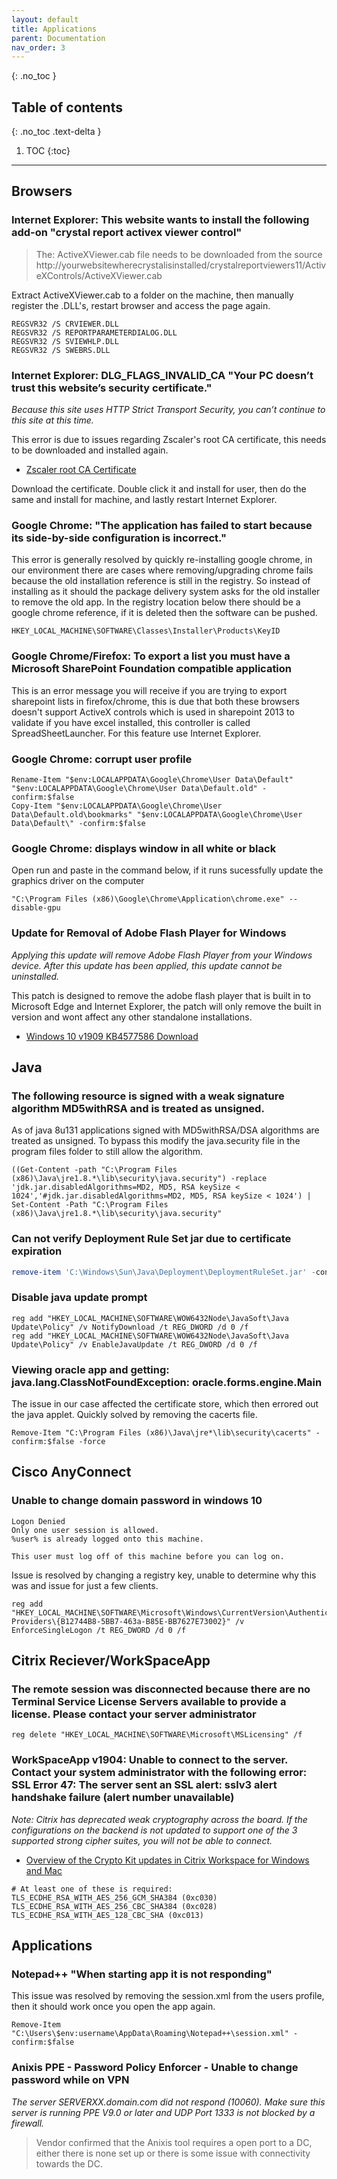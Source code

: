 ```yaml
---
layout: default
title: Applications
parent: Documentation
nav_order: 3
---
```


{: .no_toc }

## Table of contents
{: .no_toc .text-delta }

1. TOC
{:toc}

---

## Browsers
### Internet Explorer: This website wants to install the following add-on "crystal report activex viewer control"

> The: ActiveXViewer.cab file needs to be downloaded from the source
> http://yourwebsitewherecrystalisinstalled/crystalreportviewers11/ActiveXControls/ActiveXViewer.cab

Extract ActiveXViewer.cab to a folder on the machine, then manually register the .DLL's, restart browser and access the page again.

```
REGSVR32 /S CRVIEWER.DLL
REGSVR32 /S REPORTPARAMETERDIALOG.DLL
REGSVR32 /S SVIEWHLP.DLL
REGSVR32 /S SWEBRS.DLL
```


### Internet Explorer: DLG_FLAGS_INVALID_CA "Your PC doesn’t trust this website’s security certificate."

*Because this site uses HTTP Strict Transport Security, you can’t continue to this site at this time.*

This error is due to issues regarding Zscaler's root CA certificate, this needs to be downloaded and installed again.

- [Zscaler root CA Certificate](http://keyserver.xxx.com/pki/X3/ZscalerRootCertificate-2048-SHA256.crt)

Download the certificate. Double click it and install for user, then do the same and install for machine, and lastly restart Internet Explorer.

### Google Chrome: "The application has failed to start because its side-by-side configuration is incorrect."

This error is generally resolved by quickly re-installing google chrome, in our environment there are cases where removing/upgrading chrome fails because the old installation reference is still in the registry. So instead of installing as it should the package delivery system asks for the old installer to remove the old app. In the registry location below there should be a google chrome reference, if it is deleted then the software can be pushed.

```
HKEY_LOCAL_MACHINE\SOFTWARE\Classes\Installer\Products\KeyID
```

### Google Chrome/Firefox: To export a list you must have a Microsoft SharePoint Foundation compatible application

This is an error message you will receive if you are trying to export sharepoint lists in firefox/chrome, this is due that both these browsers doesn't support ActiveX controls which is used in sharepoint 2013 to validate if you have excel installed, this controller is called SpreadSheetLauncher. For this feature use Internet Explorer.

### Google Chrome: corrupt user profile

```
Rename-Item "$env:LOCALAPPDATA\Google\Chrome\User Data\Default" "$env:LOCALAPPDATA\Google\Chrome\User Data\Default.old" -confirm:$false
Copy-Item "$env:LOCALAPPDATA\Google\Chrome\User Data\Default.old\bookmarks" "$env:LOCALAPPDATA\Google\Chrome\User Data\Default\" -confirm:$false
```

### Google Chrome: displays window in all white or black

Open run and paste in the command below, if it runs sucessfully update the graphics driver on the computer

```
"C:\Program Files (x86)\Google\Chrome\Application\chrome.exe" --disable-gpu
```

### Update for Removal of Adobe Flash Player for Windows

*Applying this update will remove Adobe Flash Player from your Windows device. After this update has been applied, this update cannot be uninstalled.*

This patch is designed to remove the adobe flash player that is built in to Microsoft Edge and Internet Explorer, the patch will only remove the built in version and wont affect any other standalone installations.

- [Windows 10 v1909 KB4577586 Download](http://download.windowsupdate.com/c/msdownload/update/software/updt/2020/10/windows10.0-kb4577586-x64_ec16e118cd8b99df185402c7a0c65a31e031a6f0.msu)

## Java
### The following resource is signed with a weak signature algorithm MD5withRSA and is treated as unsigned.

As of java 8u131 applications signed with MD5withRSA/DSA algorithms are treated as unsigned. To bypass this modify the java.security file in the program files folder to still allow the algorithm.

```
((Get-Content -path "C:\Program Files (x86)\Java\jre1.8.*\lib\security\java.security") -replace 'jdk.jar.disabledAlgorithms=MD2, MD5, RSA keySize < 1024','#jdk.jar.disabledAlgorithms=MD2, MD5, RSA keySize < 1024') | Set-Content -Path "C:\Program Files (x86)\Java\jre1.8.*\lib\security\java.security"
```

### Can not verify Deployment Rule Set jar due to certificate expiration

```powershell
remove-item 'C:\Windows\Sun\Java\Deployment\DeploymentRuleSet.jar' -confirm:$false -force
```

### Disable java update prompt



```
reg add "HKEY_LOCAL_MACHINE\SOFTWARE\WOW6432Node\JavaSoft\Java Update\Policy" /v NotifyDownload /t REG_DWORD /d 0 /f
reg add "HKEY_LOCAL_MACHINE\SOFTWARE\WOW6432Node\JavaSoft\Java Update\Policy" /v EnableJavaUpdate /t REG_DWORD /d 0 /f
```

### Viewing oracle app and getting: java.lang.ClassNotFoundException: oracle.forms.engine.Main

The issue in our case affected the certificate store, which then errored out the java applet. Quickly solved by removing the cacerts file.

```
Remove-Item "C:\Program Files (x86)\Java\jre*\lib\security\cacerts" -confirm:$false -force
```

## Cisco AnyConnect
### Unable to change domain password in windows 10

```
Logon Denied
Only one user session is allowed.
%user% is already logged onto this machine.

This user must log off of this machine before you can log on.
```

Issue is resolved by changing a registry key, unable to determine why this was and issue for just a few clients.

```
reg add "HKEY_LOCAL_MACHINE\SOFTWARE\Microsoft\Windows\CurrentVersion\Authentication\Credential Providers\{B12744B8-5BB7-463a-B85E-BB7627E73002}" /v EnforceSingleLogon /t REG_DWORD /d 0 /f
```

## Citrix Reciever/WorkSpaceApp
### The remote session was disconnected because there are no Terminal Service License Servers available to provide a license. Please contact your server administrator

```
reg delete "HKEY_LOCAL_MACHINE\SOFTWARE\Microsoft\MSLicensing" /f
```

### WorkSpaceApp v1904: Unable to connect to the server. Contact your system administrator with the following error: SSL Error 47: The server sent an SSL alert: sslv3 alert handshake failure (alert number unavailable)

*Note: Citrix has deprecated weak cryptography across the board. If the configurations on the backend is not updated to support one of the 3 supported strong cipher suites, you will not be able to connect.*

- [Overview of the Crypto Kit updates in Citrix Workspace for Windows and Mac](https://support.citrix.com/article/CTX250104)

```
# At least one of these is required:  
TLS_ECDHE_RSA_WITH_AES_256_GCM_SHA384 (0xc030)  
TLS_ECDHE_RSA_WITH_AES_256_CBC_SHA384 (0xc028)  
TLS_ECDHE_RSA_WITH_AES_128_CBC_SHA (0xc013)
```

## Applications
### Notepad++ "When starting app it is not responding"

This issue was resolved by removing the session.xml from the users profile, then it should work once you open the app again.

```
Remove-Item "C:\Users\$env:username\AppData\Roaming\Notepad++\session.xml" -confirm:$false
```

### Anixis PPE - Password Policy Enforcer - Unable to change password while on VPN

*The server SERVERXX.domain.com did not respond (10060). Make sure this server is running PPE V9.0 or later and UDP Port 1333 is not blocked by a firewall.*

> Vendor confirmed that the Anixis tool requires a open port to a DC, either there is none set up or there is some issue with connectivity towards the DC.




